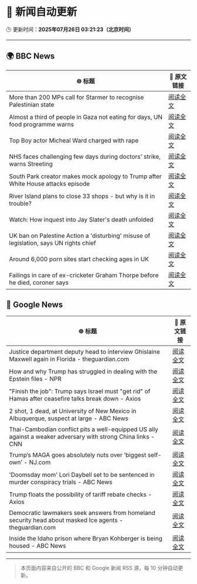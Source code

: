 # 🧠 新闻自动更新

🕒 更新时间：**2025年07月26日 03:21:23（北京时间）**

---

## 🌍 BBC News

| 🌐 标题 | 🔗 原文链接 |
|--------|-------------|
| More than 200 MPs call for Starmer to recognise Palestinian state | [阅读全文](https://www.bbc.com/news/articles/cx202zvygmlo) |
| Almost a third of people in Gaza not eating for days, UN food programme warns | [阅读全文](https://www.bbc.com/news/articles/ckgjg81qqwvo) |
| Top Boy actor Micheal Ward charged with rape | [阅读全文](https://www.bbc.com/news/articles/c04d4k6n5dyo) |
| NHS faces challenging few days during doctors' strike, warns Streeting | [阅读全文](https://www.bbc.com/news/articles/c0epel8gd49o) |
| South Park creator makes mock apology to Trump after White House attacks episode | [阅读全文](https://www.bbc.com/news/articles/cz7l7g21e0yo) |
| River Island plans to close 33 shops - but why is it in trouble? | [阅读全文](https://www.bbc.com/news/articles/c873755llwlo) |
| Watch: How inquest into Jay Slater's death unfolded | [阅读全文](https://www.bbc.com/news/videos/cvgegwxg9x0o) |
| UK ban on Palestine Action a 'disturbing' misuse of legislation, says UN rights chief | [阅读全文](https://www.bbc.com/news/articles/cdjxjpl8g0do) |
| Around 6,000 porn sites start checking ages in UK | [阅读全文](https://www.bbc.com/news/articles/c24v4dl5r16o) |
| Failings in care of ex-cricketer Graham Thorpe before he died, coroner says | [阅读全文](https://www.bbc.com/news/articles/cy9x9r038y0o) |

## 📰 Google News

| 🌐 标题 | 🔗 原文链接 |
|--------|-------------|
| Justice department deputy head to interview Ghislaine Maxwell again in Florida - theguardian.com | [阅读全文](https://news.google.com/rss/articles/CBMilwFBVV95cUxNWEQtVVQ2ZUNlVVpRZ1JUQWRzOVFtanh1dmZNSXBVOEVTOEt3alg3N1F4bUd6MHcxaWxZZFRaV2xISTQ5QldzbERUc3VXZ0I3UjJBRXNfckdPME9XRGVLSkR4dzNVcjhWcEp2M0tvbmRwUlRYUXVONVR2NlZNRnNhMGd3b2Jra3gwWlU0SXpJLTVXdHJSalBF?oc=5) |
| How and why Trump has struggled in dealing with the Epstein files - NPR | [阅读全文](https://news.google.com/rss/articles/CBMihAFBVV95cUxPeDBLdkxTc0hhZzZJMU5UdVJmOEhDU2s0bDZXUzdkeHVnSTV6VmZVNmd0THJpZEpXbnlvVENiT2RncW5yY3lVSU1STjYzcW41U2MzS2pYS0FTZmR0VTdsS05QbXllUzkyU1FBeUszRnhOeE5ub3pTOGdjSzBCU0Z6azNYZS0?oc=5) |
| "Finish the job": Trump says Israel must "get rid" of Hamas after ceasefire talks break down - Axios | [阅读全文](https://news.google.com/rss/articles/CBMiekFVX3lxTE5teGx4eTVsdHBIZXBMUnVhWE1SUzFiY1VScWY3UjFtRnAyMEg3ZmNLTFZpeWliVC1ua3ZrSlU4V1dCV2hMTzgweUkyNEk1TC1CT0JMV29BSGFoOHZuRmVZZ0h0NHdVZ2lwd3RHcEN6Yl9aVXI3bmJjVEZB?oc=5) |
| 2 shot, 1 dead, at University of New Mexico in Albuquerque, suspect at large - ABC News | [阅读全文](https://news.google.com/rss/articles/CBMinAFBVV95cUxNOTd0OGpHY2F1bS1aNVg4d19KaU5wSW14aTdSZmF1eXUyOFBrampVMkN6SEs4NVZaM3ZpYVJFTjUtdHhieHluaGhHb2JIck1qZTM3UVZHWlM1anZfR0x6T01JN1R1c0FNUC1QczZzbmlXRjk4Zm5GM0RWSGhfcV8yV2xjelBkWnFKWDY2bjN6VnNfd3lEZkhBOERBYTbSAaIBQVVfeXFMTmVTNVRHTC00UXhyWHFfRHJFWnV6am1kZ3hoR0haNk1nVWd1WmxmZTNwTzBhV0VXbzR2MUhzS3IxUmlsZC00Rk9qWkU4MkJCMXdLOXBqMW1GRUQtOGxjWnkxXy1pczhrREI3OU02UWtoaDkzSXBSWXhpa2dCSm05R2ZjVjkxTkhHUkNBMkhVaWpQeC1xS2NxdTRBMnFtTTJBNkhB?oc=5) |
| Thai-Cambodian conflict pits a well-equipped US ally against a weaker adversary with strong China links - CNN | [阅读全文](https://news.google.com/rss/articles/CBMimgFBVV95cUxNdTdUOWNjVkNvcFZvTDVETE8wVnphUURYdXZzUF93OS1DWjFBQlI1MzZUQTZiQkttNlJwUmt6eGVJQlZBdDFXVWNkeWdZYkstd18wR0VwSzBQMlU0SzZwOGk5RURRWG51VjN1Mk1QcTRiX0R5ckxkZzlnQnBXNkV6eld5Znlvdldhb21LNnRjOFBZVlJmZ3pkSkNB0gGfAUFVX3lxTE90YXFHT3NtRmRvTTVKWFdrY29PRkhJVXlqeUJ6blZ0cjFMbGdTUENzQ3RDQzhBUmZ4ZEczRy1hMXByWEZyV0o5UkVfNVlxWl81U0x5VWkyREdhS2tveVdFaHlJWUl0ZHFIZzVqYWI5Z3dQQ0o0alF0Q3NILUJ3U3JRSm9BSHpZVkswTDdWOVh1cTFzSlZvZTE3RkpvejRMSQ?oc=5) |
| Trump’s MAGA goes absolutely nuts over ‘biggest self-own’ - NJ.com | [阅读全文](https://news.google.com/rss/articles/CBMimwFBVV95cUxOWHVaSi1MUkxUM1JZSWxXQTI0QnJ3SXI4NElLRzZsRjBDNnkxQjNnTFdteXBOTTNJUjdhdml1MlBnS0c2RTV6cFBBb3BvblhDcmZCVXdQLURUc2Y5WEt4dS1Yb3FOQ1ZYcjV5SWtmSlN4SmtqY0xlLXA5Y1M3ekJZa2xjbW5kb3dwTTRNUjJuU1ZUSEpTLTBFM202c9IBrwFBVV95cUxNbmhUZGl2UVdWek41S1FFN1kwUTJrVXJLTzNrVklLRUMyS0g4LXFhY19wTnNpRWxVWDB4S3o5cHk0cFZKVFhYVGI2UXYwM1F1cDhOS193cnlVR1Vndll6QWNncHdSUk5XRmhFZGx2WlRHNlFJS1lERmNpMC03ZVlyZUdJQkZGUkJFUk5xdFh4Xzl5WDcwNnl4Um5Ld3daMGVlaG1iQ3hxZG1mS2ZqQWpz?oc=5) |
| 'Doomsday mom' Lori Daybell set to be sentenced in murder conspiracy trials - ABC News | [阅读全文](https://news.google.com/rss/articles/CBMimgFBVV95cUxPN1F2N19SVzNzLVljd3J1OFVzSlpFcFFucll4OHZ4bXFJWWViMW55ZnFPdTFfR3dmT090ZEhmY2l3QnRYNHdiU0J5Skp2bDZ2SDdDODFwY3JFc24xc0JmQUM2cC1WQ1NNakplRGRZVXVvYlVPeWtFMnJ2V3pXeHVoVF9DLUFKN2l1VXF2SkE3dnVYR0R1aExuRXVn0gGfAUFVX3lxTE1hUm9RVnlkdXVHRzg2cm9nNTRZd2RacHo5WDQyWGZWMVdnNkJMT1JOT0l3M1hVVVljaV84UmlhQnZ4S0VRcEhGSzB5YWhqY1lZbGs4RWhHbUJfX2ozWWkxaVA2dmZVa1hIcFFiNGdZQm9iVVFWeXAtV3J2OU9Wc0plN3lXTFFYa3VsdUJ5a3RRdHprU0VzTVRwSTRPckV5dw?oc=5) |
| Trump floats the possibility of tariff rebate checks - Axios | [阅读全文](https://news.google.com/rss/articles/CBMia0FVX3lxTFBJeEZGb0U0MVR0NUxRek5kLTJHajdVQmFnS1Z3ektnZkJ4VzFOR29aeDNvRGhob2ppejBJY3pPSU5GdFREWGZrOFhLTGsxeXF3a2NuRTdfUl8wTnZ5MnJpTmt3eFJoYVJFanpN?oc=5) |
| Democratic lawmakers seek answers from homeland security head about masked Ice agents - theguardian.com | [阅读全文](https://news.google.com/rss/articles/CBMiggFBVV95cUxNSjJfbFZFa0YwUkp6MUVPbC0tRDg3OGlLS095Y0ViZ09sbGtzWXdRNFBSM1BLMWtJUGFTUWZSakxTempfNWFVZ19DX1JxYm9UdVZPZmxwMENMdkVEeXJoVkp5R2ZsT2dvNnBQNkpzbTdYUW1fUWl3NmpIdGhnQVpFZW1B?oc=5) |
| Inside the Idaho prison where Bryan Kohberger is being housed - ABC News | [阅读全文](https://news.google.com/rss/articles/CBMikAFBVV95cUxPX0ZxV1ZCVlNLX1Raenhoczk0amNHV3FpSFdURnVsSmplTXU3LWFRYVV2QmNQT0x0X0F5UW1WM09SWjdCVGlPX0E1VDZmbURPdlJkWFJWZk9IdGFCaVNtOHZKLTVtd211dlRaNDhnR1FUV1NKbF9KSzZxb0twUUpoWVJzbnNnUVJlVDdBOGlwenc?oc=5) |

---
> 本页面内容来自公开的 BBC 和 Google 新闻 RSS 源，每 10 分钟自动更新。